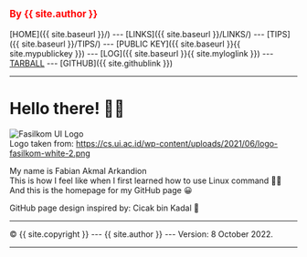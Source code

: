 <span style="color:red; font-weight:bold; font-size:larger;">By {{ site.author }}</span>
<br><br>
[HOME]({{ site.baseurl }}/) ---
[LINKS]({{ site.baseurl }}/LINKS/) ---
[TIPS]({{ site.baseurl }}/TIPS/) ---
[PUBLIC KEY]({{ site.baseurl }}{{ site.mypublickey }}) ---
[LOG]({{ site.baseurl }}{{ site.myloglink }}) ---
[TARBALL](https://os.vlsm.org/Log/fabianark.tar.bz2.txt) ---
[GITHUB]({{ site.githublink }})
<br>
<hr>

<h1>Hello there! 🙋‍♂️</h1>

![Fasilkom UI Logo](https://cs.ui.ac.id/wp-content/uploads/2021/06/logo-fasilkom-white-2.png)<br>
Logo taken from: https://cs.ui.ac.id/wp-content/uploads/2021/06/logo-fasilkom-white-2.png


My name is Fabian Akmal Arkandion<br>
This is how I feel like when I first learned how to use Linux command 👨‍💻<br>
And this is the homepage for my GitHub page 😀


GitHub page design inspired by: Cicak bin Kadal 🦎

<hr>
&copy; {{ site.copyright }} --- {{ site.author }} --- Version: 8 October 2022.
<hr>
<br>
